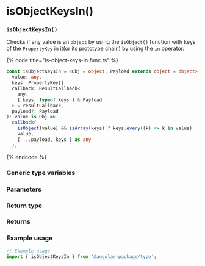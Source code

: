 # isObjectKeysIn()

### `isObjectKeysIn()`

Checks if any value is an `object` by using the `isObject()` function with keys of the `PropertyKey` in it(or its prototype chain) by using the `in` operator.

{% code title="is-object-keys-in.func.ts" %}
```typescript
const isObjectKeysIn = <Obj = object, Payload extends object = object>(
  value: any,
  keys: PropertyKey[],
  callback: ResultCallback<
    any,
    { keys: typeof keys } & Payload
  > = resultCallback,
  payload?: Payload
): value is Obj =>
  callback(
    isObject(value) && isArray(keys) ? keys.every((k) => k in value) : false,
    value,
    { ...payload, keys } as any
  );
```
{% endcode %}

### Generic type variables

### Parameters

### Return type

### Returns

### Example usage

```typescript
// Example usage
import { isObjectKeysIn } from '@angular-package/type';

```

